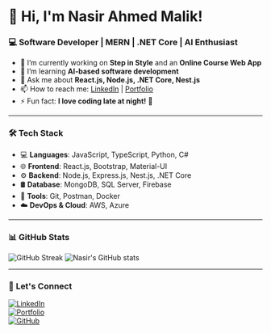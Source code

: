 # 👋 Hi, I'm Nasir Ahmed Malik!
### 💻 Software Developer | MERN | .NET Core | AI Enthusiast

- 🔭 I’m currently working on **Step in Style** and an **Online Course Web App**  
- 🌱 I’m learning **AI-based software development**  
- 💬 Ask me about **React.js, Node.js, .NET Core, Nest.js**  
- 📫 How to reach me: [LinkedIn](https://linkedin.com/in/your-profile) | [Portfolio](https://your-portfolio.com)  
- ⚡ Fun fact: **I love coding late at night!** 🌙  

---

### 🛠 **Tech Stack**
- 💻 **Languages**: JavaScript, TypeScript, Python, C#
- 🌐 **Frontend**: React.js, Bootstrap, Material-UI
- ⚙️ **Backend**: Node.js, Express.js, Nest.js, .NET Core
- 🛢 **Database**: MongoDB, SQL Server, Firebase
- 🔧 **Tools**: Git, Postman, Docker
- ☁️ **DevOps & Cloud**: AWS, Azure

---

### 📊 **GitHub Stats**
![GitHub Streak](https://github-readme-streak-stats.herokuapp.com/?user=Nasirtheme=react)
![Nasir's GitHub stats](https://github-readme-stats.vercel.app/api?username=Nasir653&show_icons=true&theme=radical)

---

### 🤝 **Let's Connect**
[![LinkedIn](https://img.shields.io/badge/-LinkedIn-blue?style=flat&logo=Linkedin&logoColor=white)](https://linkedin.com/in/your-profile)  
[![Portfolio](https://img.shields.io/badge/-Portfolio-black?style=flat&logo=react&logoColor=white)](https://your-portfolio.com)  
[![GitHub](https://img.shields.io/badge/-GitHub-gray?style=flat&logo=github&logoColor=white)](https://github.com/Nasir653)
